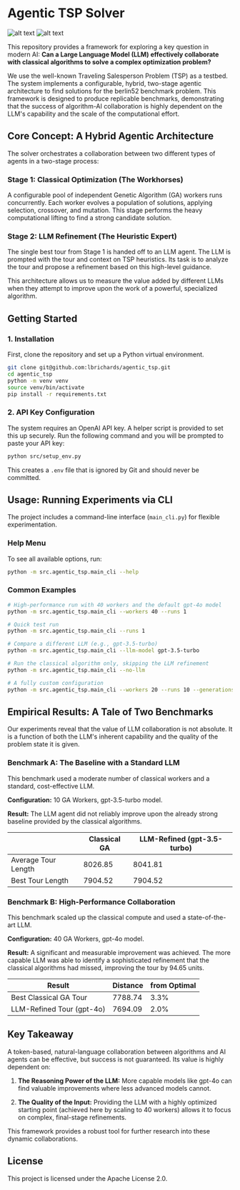 # Agentic TSP Solver
![alt text](https://img.shields.io/badge/python-3.10+-blue.svg)
![alt text](https://img.shields.io/badge/License-MIT-yellow.svg)

This repository provides a framework for exploring a key question in modern AI: **Can a Large Language Model (LLM) effectively collaborate with classical algorithms to solve a complex optimization problem?**

We use the well-known Traveling Salesperson Problem (TSP) as a testbed. The system implements a configurable, hybrid, two-stage agentic architecture to find solutions for the berlin52 benchmark problem. This framework is designed to produce replicable benchmarks, demonstrating that the success of algorithm-AI collaboration is highly dependent on the LLM's capability and the scale of the computational effort.

## Core Concept: A Hybrid Agentic Architecture

The solver orchestrates a collaboration between two different types of agents in a two-stage process:

### Stage 1: Classical Optimization (The Workhorses)
A configurable pool of independent Genetic Algorithm (GA) workers runs concurrently. Each worker evolves a population of solutions, applying selection, crossover, and mutation. This stage performs the heavy computational lifting to find a strong candidate solution.

### Stage 2: LLM Refinement (The Heuristic Expert)
The single best tour from Stage 1 is handed off to an LLM agent. The LLM is prompted with the tour and context on TSP heuristics. Its task is to analyze the tour and propose a refinement based on this high-level guidance.

This architecture allows us to measure the value added by different LLMs when they attempt to improve upon the work of a powerful, specialized algorithm.

## Getting Started

### 1. Installation

First, clone the repository and set up a Python virtual environment.

```bash
git clone git@github.com:lbrichards/agentic_tsp.git
cd agentic_tsp
python -m venv venv
source venv/bin/activate
pip install -r requirements.txt
```

### 2. API Key Configuration

The system requires an OpenAI API key. A helper script is provided to set this up securely. Run the following command and you will be prompted to paste your API key:

```bash
python src/setup_env.py
```

This creates a `.env` file that is ignored by Git and should never be committed.

## Usage: Running Experiments via CLI

The project includes a command-line interface (`main_cli.py`) for flexible experimentation.

### Help Menu

To see all available options, run:

```bash
python -m src.agentic_tsp.main_cli --help
```

### Common Examples

```bash
# High-performance run with 40 workers and the default gpt-4o model
python -m src.agentic_tsp.main_cli --workers 40 --runs 1

# Quick test run
python -m src.agentic_tsp.main_cli --runs 1

# Compare a different LLM (e.g., gpt-3.5-turbo)
python -m src.agentic_tsp.main_cli --llm-model gpt-3.5-turbo

# Run the classical algorithm only, skipping the LLM refinement
python -m src.agentic_tsp.main_cli --no-llm

# A fully custom configuration
python -m src.agentic_tsp.main_cli --workers 20 --runs 10 --generations 2000
```

## Empirical Results: A Tale of Two Benchmarks

Our experiments reveal that the value of LLM collaboration is not absolute. It is a function of both the LLM's inherent capability and the quality of the problem state it is given.

### Benchmark A: The Baseline with a Standard LLM

This benchmark used a moderate number of classical workers and a standard, cost-effective LLM.

**Configuration:** 10 GA Workers, gpt-3.5-turbo model.

**Result:** The LLM agent did not reliably improve upon the already strong baseline provided by the classical algorithms.

|                    | Classical GA | LLM-Refined (gpt-3.5-turbo) |
|--------------------|-------------|------------------------------|
| Average Tour Length | 8026.85    | 8041.81                      |
| Best Tour Length   | 7904.52     | 7904.52                      |

### Benchmark B: High-Performance Collaboration

This benchmark scaled up the classical compute and used a state-of-the-art LLM.

**Configuration:** 40 GA Workers, gpt-4o model.

**Result:** A significant and measurable improvement was achieved. The more capable LLM was able to identify a sophisticated refinement that the classical algorithms had missed, improving the tour by 94.65 units.

| Result                   | Distance    | from Optimal |
|--------------------------|-------------|--------------|
| Best Classical GA Tour   | 7788.74     | 3.3%        |
| LLM-Refined Tour (gpt-4o)| 7694.09     | 2.0%        |

## Key Takeaway

A token-based, natural-language collaboration between algorithms and AI agents can be effective, but success is not guaranteed. Its value is highly dependent on:

1. **The Reasoning Power of the LLM:** More capable models like gpt-4o can find valuable improvements where less advanced models cannot.

2. **The Quality of the Input:** Providing the LLM with a highly optimized starting point (achieved here by scaling to 40 workers) allows it to focus on complex, final-stage refinements.

This framework provides a robust tool for further research into these dynamic collaborations.

## License

This project is licensed under the Apache License 2.0.